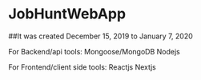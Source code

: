 # JobHuntWebApp

##It was created December 15, 2019 to January 7, 2020

For Backend/api tools:
  Mongoose/MongoDB
  Nodejs
  
For Frontend/client side tools:
  Reactjs
  Nextjs
  
